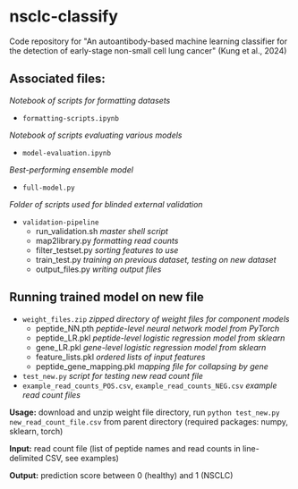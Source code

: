 # nsclc-classify
Code repository for "An autoantibody-based machine learning classifier for the detection of early-stage non-small cell lung cancer" (Kung et al., 2024)

## Associated files:

*Notebook of scripts for formatting datasets*

* `formatting-scripts.ipynb`

*Notebook of scripts evaluating various models*

* `model-evaluation.ipynb`

*Best-performing ensemble model*

* `full-model.py`

*Folder of scripts used for blinded external validation*

* `validation-pipeline`
  * run_validation.sh *master shell script*
  * map2library.py *formatting read counts*
  * filter_testset.py *sorting features to use*
  * train_test.py *training on previous dataset, testing on new dataset*
  * output_files.py *writing output files*

## Running trained model on new file
 * `weight_files.zip` *zipped directory of weight files for component models*
   * peptide_NN.pth *peptide-level neural network model from PyTorch*
   * peptide_LR.pkl *peptide-level logistic regression model from sklearn*
   * gene_LR.pkl *gene-level logistic regression model from sklearn*
   * feature_lists.pkl *ordered lists of input features*
   * peptide_gene_mapping.pkl *mapping file for collapsing by gene*
 * `test_new.py` *script for testing new read count file*
 * `example_read_counts_POS.csv`, `example_read_counts_NEG.csv` *example read count files*

**Usage:** download and unzip weight file directory, run `python test_new.py new_read_count_file.csv` from parent directory
(required packages: numpy, sklearn, torch)

**Input:** read count file (list of peptide names and read counts in line-delimited CSV, see examples)

**Output:** prediction score between 0 (healthy) and 1 (NSCLC)
